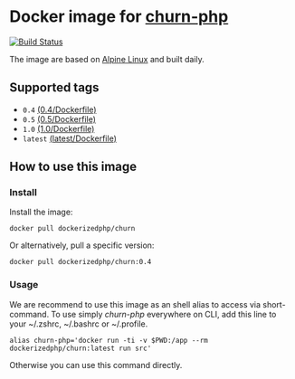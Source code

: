 # Docker image for [churn-php](https://github.com/bmitch/churn-php)

[![Build Status](https://travis-ci.org/dockerized-php/churn.svg?branch=master)](https://travis-ci.org/dockerized-php/churn)

The image are based on [Alpine Linux](https://alpinelinux.org/) and built daily.

## Supported tags

- `0.4` [(0.4/Dockerfile)](https://github.com/dockerized-php/churn/blob/master/0.4/Dockerfile)
- `0.5` [(0.5/Dockerfile)](https://github.com/dockerized-php/churn/blob/master/0.5/Dockerfile)
- `1.0` [(1.0/Dockerfile)](https://github.com/dockerized-php/churn/blob/master/1.0/Dockerfile)
- `latest` [(latest/Dockerfile)](https://github.com/dockerized-php/churn/blob/master/latest/Dockerfile)

## How to use this image

### Install

Install the image:

```
docker pull dockerizedphp/churn
```

Or alternatively, pull a specific version:

```
docker pull dockerizedphp/churn:0.4
```

### Usage

We are recommend to use this image as an shell alias to access via short-command.
To use simply *churn-php* everywhere on CLI, add this line to your ~/.zshrc, ~/.bashrc or ~/.profile.

```
alias churn-php='docker run -ti -v $PWD:/app --rm dockerizedphp/churn:latest run src'
```

Otherwise you can use this command directly.
